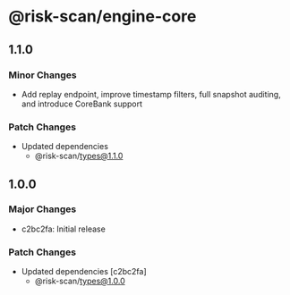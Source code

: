 # @risk-scan/engine-core

## 1.1.0

### Minor Changes

- Add replay endpoint, improve timestamp filters, full snapshot auditing, and introduce CoreBank support

### Patch Changes

- Updated dependencies
  - @risk-scan/types@1.1.0

## 1.0.0

### Major Changes

- c2bc2fa: Initial release

### Patch Changes

- Updated dependencies [c2bc2fa]
  - @risk-scan/types@1.0.0
